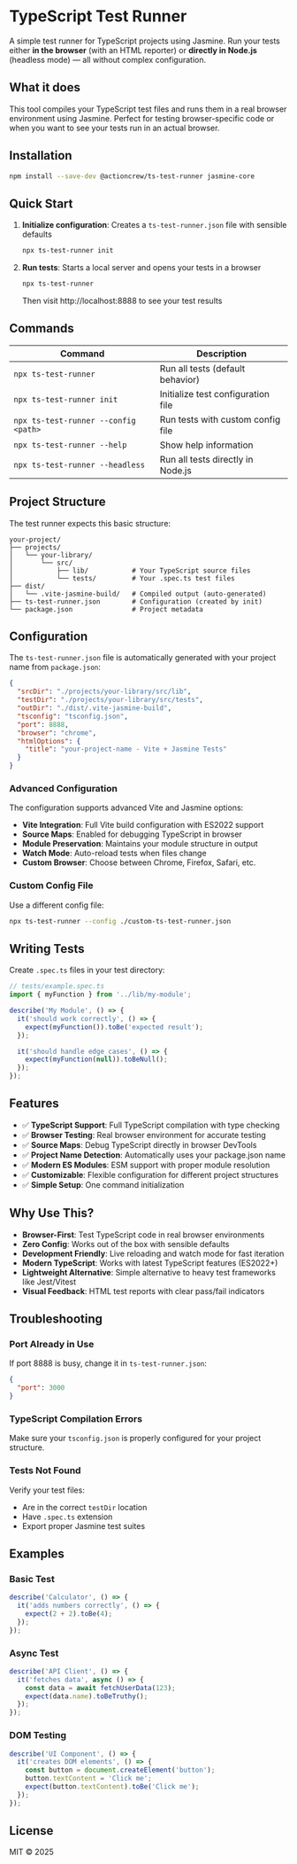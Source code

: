 # TypeScript Test Runner

A simple test runner for TypeScript projects using Jasmine. Run your tests either **in the browser** (with an HTML reporter) or **directly in Node.js** (headless mode) — all without complex configuration.

## What it does

This tool compiles your TypeScript test files and runs them in a real browser environment using Jasmine. Perfect for testing browser-specific code or when you want to see your tests run in an actual browser.

## Installation

```bash
npm install --save-dev @actioncrew/ts-test-runner jasmine-core
```

## Quick Start

1. **Initialize configuration**: Creates a `ts-test-runner.json` file with sensible defaults
   ```bash
   npx ts-test-runner init
   ```

2. **Run tests**: Starts a local server and opens your tests in a browser
   ```bash
   npx ts-test-runner
   ```
   Then visit http://localhost:8888 to see your test results

## Commands

| Command | Description |
|---------|-------------|
| `npx ts-test-runner` | Run all tests (default behavior) |
| `npx ts-test-runner init` | Initialize test configuration file |
| `npx ts-test-runner --config <path>` | Run tests with custom config file |
| `npx ts-test-runner --help` | Show help information |
| `npx ts-test-runner --headless` | Run all tests directly in Node.js |

## Project Structure

The test runner expects this basic structure:

```
your-project/
├── projects/
│   └── your-library/
│       └── src/
│           ├── lib/           # Your TypeScript source files
│           └── tests/         # Your .spec.ts test files
├── dist/
│   └── .vite-jasmine-build/   # Compiled output (auto-generated)
├── ts-test-runner.json        # Configuration (created by init)
└── package.json               # Project metadata
```

## Configuration

The `ts-test-runner.json` file is automatically generated with your project name from `package.json`:

```json
{
  "srcDir": "./projects/your-library/src/lib",
  "testDir": "./projects/your-library/src/tests", 
  "outDir": "./dist/.vite-jasmine-build",
  "tsconfig": "tsconfig.json",
  "port": 8888,
  "browser": "chrome",
  "htmlOptions": {
    "title": "your-project-name - Vite + Jasmine Tests"
  }
}
```

### Advanced Configuration

The configuration supports advanced Vite and Jasmine options:

- **Vite Integration**: Full Vite build configuration with ES2022 support
- **Source Maps**: Enabled for debugging TypeScript in browser
- **Module Preservation**: Maintains your module structure in output
- **Watch Mode**: Auto-reload tests when files change
- **Custom Browser**: Choose between Chrome, Firefox, Safari, etc.

### Custom Config File

Use a different config file:

```bash
npx ts-test-runner --config ./custom-ts-test-runner.json
```

## Writing Tests

Create `.spec.ts` files in your test directory:

```typescript
// tests/example.spec.ts
import { myFunction } from '../lib/my-module';

describe('My Module', () => {
  it('should work correctly', () => {
    expect(myFunction()).toBe('expected result');
  });

  it('should handle edge cases', () => {
    expect(myFunction(null)).toBeNull();
  });
});
```

## Features

- ✅ **TypeScript Support**: Full TypeScript compilation with type checking
- ✅ **Browser Testing**: Real browser environment for accurate testing
- ✅ **Source Maps**: Debug TypeScript directly in browser DevTools  
- ✅ **Project Name Detection**: Automatically uses your package.json name
- ✅ **Modern ES Modules**: ESM support with proper module resolution
- ✅ **Customizable**: Flexible configuration for different project structures
- ✅ **Simple Setup**: One command initialization

## Why Use This?

- **Browser-First**: Test TypeScript code in real browser environments
- **Zero Config**: Works out of the box with sensible defaults
- **Development Friendly**: Live reloading and watch mode for fast iteration
- **Modern TypeScript**: Works with latest TypeScript features (ES2022+)
- **Lightweight Alternative**: Simple alternative to heavy test frameworks like Jest/Vitest
- **Visual Feedback**: HTML test reports with clear pass/fail indicators

## Troubleshooting

### Port Already in Use
If port 8888 is busy, change it in `ts-test-runner.json`:
```json
{
  "port": 3000
}
```

### TypeScript Compilation Errors
Make sure your `tsconfig.json` is properly configured for your project structure.

### Tests Not Found
Verify your test files:
- Are in the correct `testDir` location
- Have `.spec.ts` extension
- Export proper Jasmine test suites

## Examples

### Basic Test
```typescript
describe('Calculator', () => {
  it('adds numbers correctly', () => {
    expect(2 + 2).toBe(4);
  });
});
```

### Async Test
```typescript
describe('API Client', () => {
  it('fetches data', async () => {
    const data = await fetchUserData(123);
    expect(data.name).toBeTruthy();
  });
});
```

### DOM Testing
```typescript
describe('UI Component', () => {
  it('creates DOM elements', () => {
    const button = document.createElement('button');
    button.textContent = 'Click me';
    expect(button.textContent).toBe('Click me');
  });
});
```

## License

MIT © 2025
